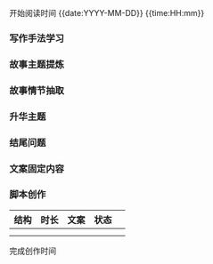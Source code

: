 开始阅读时间 {{date:YYYY-MM-DD}}  {{time:HH:mm}}

### 写作手法学习


### 故事主题提炼


### 故事情节抽取


### 升华主题


### 结尾问题


### 文案固定内容


### 脚本创作

| 结构 | 时长 | 文案 | 状态 |     |
| ---- | ---- | ---- | ---- | --- |
|      |      |      |      |     |
|      |      |      |      |     |

完成创作时间  

